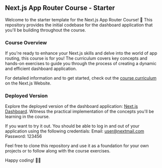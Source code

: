 ## Next.js App Router Course - Starter

Welcome to the starter template for the Next.js App Router Course! 🚀 This repository provides the initial codebase for the dashboard application that you'll be building throughout the course.

### Course Overview
If you're ready to enhance your Next.js skills and delve into the world of app routing, this course is for you! The curriculum covers key concepts and hands-on exercises to guide you through the process of creating a dynamic and efficient dashboard application.

For detailed information and to get started, check out the [course curriculum](https://nextjs.org/learn) on the Next.js Website.

### Deployed Version
Explore the deployed version of the dashboard application: [Next.js Dashboard](https://nextjs-dashboard-sigma-ruddy.vercel.app/). Witness the practical implementation of the concepts you'll be learning in the course.

If you want to try it out. You should be able to log in and out of your application using the following credentials:
Email: user@nextmail.com
Password: 123456

Feel free to clone this repository and use it as a foundation for your own projects or to follow along with the course exercises.

Happy coding! 🚀✨
